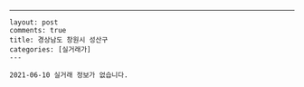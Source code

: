 ---
    layout: post
    comments: true
    title: 경상남도 창원시 성산구
    categories: [실거래가]
    ---

    2021-06-10 실거래 정보가 없습니다.

    